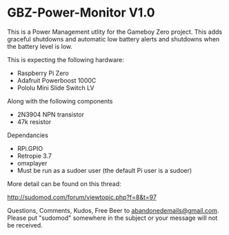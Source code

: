 # GBZ-Power-Monitor V1.0

This is a Power Management utlity for the Gameboy Zero project.  This adds graceful shutdowns and automatic low battery alerts and shutdowns when the battery level is low.  

This is expecting the following hardware:

- Raspberry Pi Zero
- Adafruit Powerboost 1000C
- Pololu Mini Slide Switch LV

Along with the following components

- 2N3904 NPN transistor
- 47k resistor

Dependancies

- RPi.GPIO
- Retropie 3.7
- omxplayer
- Must be run as a sudoer user (the default Pi user is a sudoer)

More detail can be found on this thread:

http://sudomod.com/forum/viewtopic.php?f=8&t=97

Questions, Comments, Kudos, Free Beer to abandonedemails@gmail.com. Please put "sudomod" somewhere in the subject or your message will not be received.
